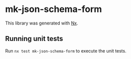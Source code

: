 # mk-json-schema-form

This library was generated with [Nx](https://nx.dev).

## Running unit tests

Run `nx test mk-json-schema-form` to execute the unit tests.
